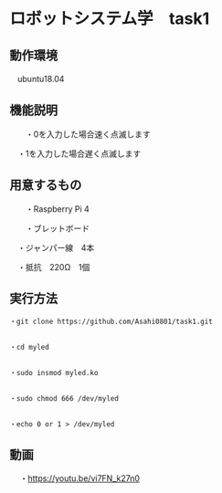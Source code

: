 # ロボットシステム学　task1


## 動作環境
   　ubuntu18.04

## 機能説明


  
  
　　・0を入力した場合速く点滅します
  
  　・1を入力した場合遅く点滅します
  
  
  
## 用意するもの


　　・Raspberry Pi 4
 
　　・ブレットボード
  
  　・ジャンパー線　4本
  
  　・抵抗　220Ω　1個
  


## 実行方法


    ・git clone https://github.com/Asahi0801/task1.git
 
 
    ・cd myled
  
  
    ・sudo insmod myled.ko
  
  
    ・sudo chmod 666 /dev/myled
  
  
    ・echo 0 or 1 > /dev/myled
    
    
 ## 動画

　
    ・https://youtu.be/vi7FN_k27n0
